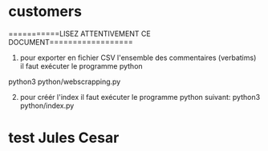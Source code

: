 # customers

===========LISEZ ATTENTIVEMENT CE DOCUMENT==================

1) pour exporter en fichier CSV l'ensemble des commentaires (verbatims) il faut exécuter le programme python

python3 python/webscrapping.py

2) pour créér l'index il faut exécuter le programme python suivant:
python3  python/index.py

# test Jules Cesar
